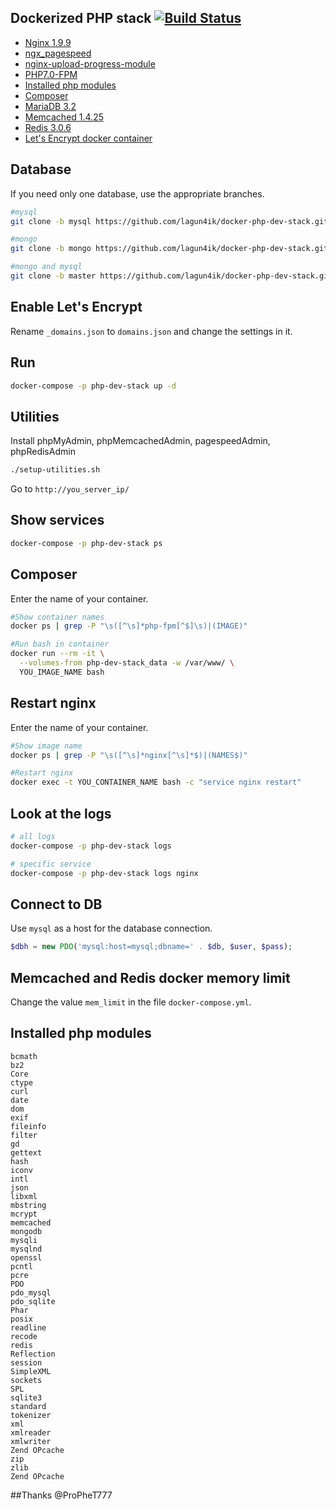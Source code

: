 Dockerized PHP stack [![Build Status](https://travis-ci.org/lagun4ik/docker-php-dev-stack.svg)](https://travis-ci.org/lagun4ik/docker-php-dev-stack)
--------------------------

* [Nginx 1.9.9](http://nginx.org/)
 * [ngx_pagespeed](https://github.com/pagespeed/ngx_pagespeed)
 * [nginx-upload-progress-module](https://github.com/masterzen/nginx-upload-progress-module)
* [PHP7.0-FPM](http://php-fpm.org/)
 * [Installed php modules](#installed-php-modules)
 * [Composer](https://getcomposer.org/)
* [MariaDB 3.2](https://mariadb.org/)
* [Memcached 1.4.25](http://memcached.org/)
* [Redis 3.0.6](http://redis.io/)
* [Let's Encrypt docker container](https://github.com/lagun4ik/docker-letsencrypt/)

## Database

If you need only one database, use the appropriate branches.
```bash
#mysql
git clone -b mysql https://github.com/lagun4ik/docker-php-dev-stack.git

#mongo
git clone -b mongo https://github.com/lagun4ik/docker-php-dev-stack.git

#mongo and mysql
git clone -b master https://github.com/lagun4ik/docker-php-dev-stack.git
```

## Enable Let's Encrypt

Rename `_domains.json` to `domains.json` and change the settings in it.

## Run

```bash
docker-compose -p php-dev-stack up -d
```

## Utilities
Install phpMyAdmin, phpMemcachedAdmin, pagespeedAdmin, phpRedisAdmin
```bash
./setup-utilities.sh
```
Go to `http://you_server_ip/`

## Show services

```bash
docker-compose -p php-dev-stack ps
```

## Composer

Enter the name of your container.

```bash
#Show container names
docker ps | grep -P "\s([^\s]*php-fpm[^$]\s)|(IMAGE)"

#Run bash in container
docker run --rm -it \
  --volumes-from php-dev-stack_data -w /var/www/ \
  YOU_IMAGE_NAME bash
```


## Restart nginx

Enter the name of your container.

```bash
#Show image name
docker ps | grep -P "\s([^\s]*nginx[^\s]*$)|(NAMES$)"

#Restart nginx
docker exec -t YOU_CONTAINER_NAME bash -c "service nginx restart"
```

## Look at the logs

```bash
# all logs
docker-compose -p php-dev-stack logs

# specific service
docker-compose -p php-dev-stack logs nginx
```

## Connect to DB
Use `mysql` as a host for the database connection.
```php
$dbh = new PDO('mysql:host=mysql;dbname=' . $db, $user, $pass);
```

## Memcached and Redis docker memory limit

Change the value `mem_limit` in the file `docker-compose.yml`.

## Installed php modules
```
bcmath
bz2
Core
ctype
curl
date
dom
exif
fileinfo
filter
gd
gettext
hash
iconv
intl
json
libxml
mbstring
mcrypt
memcached
mongodb
mysqli
mysqlnd
openssl
pcntl
pcre
PDO
pdo_mysql
pdo_sqlite
Phar
posix
readline
recode
redis
Reflection
session
SimpleXML
sockets
SPL
sqlite3
standard
tokenizer
xml
xmlreader
xmlwriter
Zend OPcache
zip
zlib
Zend OPcache
```

##Thanks
@ProPheT777
